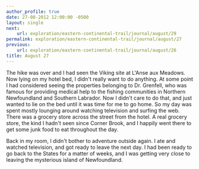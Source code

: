 ```yaml
---
author_profile: true
date: 27-08-2012 12:00:00 -0500
layout: single
next:
    url: exploration/eastern-continental-trail/journal/august/29
permalink: exploration/eastern-continental-trail/journal/august/27
previous:
    url: exploration/eastern-continental-trail/journal/august/26
title: August 27
---
```

The hike was over and I had seen the Viking site at L'Anse aux Meadows. Now lying on my hotel bed, I didn't really want to do anything. At some point I had considered seeing the properties belonging to Dr. Grenfell, who was famous for providing medical help to the fishing communities in Northern Newfoundland and Southern Labrador. Now I didn't care to do that, and just wanted to lie on the bed until it was time for me to go home.
So my day was spent mostly lounging around watching television and surfing the web. There was a grocery store across the street from the hotel. A real grocery store, the kind I hadn't seen since Corner Brook, and I happily went there to get some junk food to eat throughout the day.

Back in my room, I didn't bother to adventure outside again. I ate and watched television, and got ready to leave the next day. I had been ready to go back to the States for a matter of weeks, and I was getting very close to leaving the mysterious island of Newfoundland.